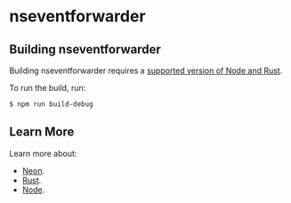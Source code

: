 # nseventforwarder

## Building nseventforwarder

Building nseventforwarder requires a [supported version of Node and Rust](https://github.com/neon-bindings/neon#platform-support).

To run the build, run:

```sh
$ npm run build-debug
```

## Learn More

Learn more about:

- [Neon](https://neon-bindings.com).
- [Rust](https://www.rust-lang.org).
- [Node](https://nodejs.org).
